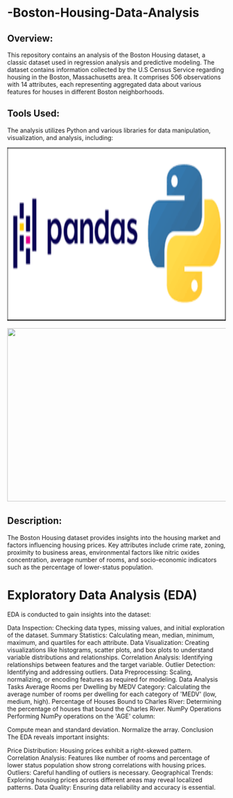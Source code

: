 # -Boston-Housing-Data-Analysis
Overview:
-
This repository contains an analysis of the Boston Housing dataset, a classic dataset used in regression analysis and predictive modeling. The dataset contains information collected by the U.S Census Service regarding housing in the Boston, Massachusetts area. It comprises 506 observations with 14 attributes, each representing aggregated data about various features for houses in different Boston neighborhoods.

Tools Used:
-
The analysis utilizes Python and various libraries for data manipulation, visualization, and analysis, including:

<p align="center">
  <img width="600" height="400" src="download.png">
</p>

<p align="center">
  <img width="600" height="400" src="-Boston-Housing-Data-Analysis/download.png.png">
</p>

Description:
-
The Boston Housing dataset provides insights into the housing market and factors influencing housing prices. Key attributes include crime rate, zoning, proximity to business areas, environmental factors like nitric oxides concentration, average number of rooms, and socio-economic indicators such as the percentage of lower-status population.

# Exploratory Data Analysis (EDA)

EDA is conducted to gain insights into the dataset:

Data Inspection: Checking data types, missing values, and initial exploration of the dataset.
Summary Statistics: Calculating mean, median, minimum, maximum, and quartiles for each attribute.
Data Visualization: Creating visualizations like histograms, scatter plots, and box plots to understand variable distributions and relationships.
Correlation Analysis: Identifying relationships between features and the target variable.
Outlier Detection: Identifying and addressing outliers.
Data Preprocessing: Scaling, normalizing, or encoding features as required for modeling.
Data Analysis Tasks
Average Rooms per Dwelling by MEDV Category: Calculating the average number of rooms per dwelling for each category of 'MEDV' (low, medium, high).
Percentage of Houses Bound to Charles River: Determining the percentage of houses that bound the Charles River.
NumPy Operations
Performing NumPy operations on the 'AGE' column:

Compute mean and standard deviation.
Normalize the array.
Conclusion
The EDA reveals important insights:

Price Distribution: Housing prices exhibit a right-skewed pattern.
Correlation Analysis: Features like number of rooms and percentage of lower status population show strong correlations with housing prices.
Outliers: Careful handling of outliers is necessary.
Geographical Trends: Exploring housing prices across different areas may reveal localized patterns.
Data Quality: Ensuring data reliability and accuracy is essential.
